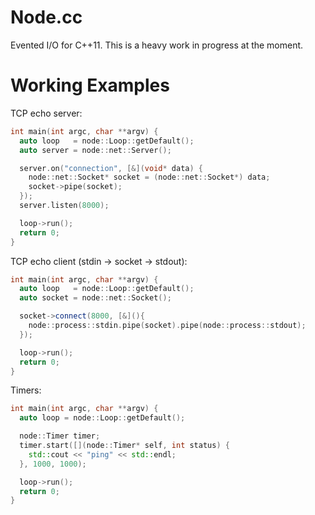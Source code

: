 Node.cc
=======
Evented I/O for C++11. This is a heavy work in progress at the moment.

Working Examples
================

TCP echo server:
```c++
int main(int argc, char **argv) {
  auto loop   = node::Loop::getDefault();
  auto server = node::net::Server();

  server.on("connection", [&](void* data) {
    node::net::Socket* socket = (node::net::Socket*) data;
    socket->pipe(socket);
  });
  server.listen(8000);

  loop->run();
  return 0;
}
```

TCP echo client (stdin -> socket -> stdout):
```c++
int main(int argc, char **argv) {
  auto loop   = node::Loop::getDefault();
  auto socket = node::net::Socket();

  socket->connect(8000, [&](){
    node::process::stdin.pipe(socket).pipe(node::process::stdout);
  });

  loop->run();
  return 0;
}
```

Timers:
```c++
int main(int argc, char **argv) {
  auto loop = node::Loop::getDefault();

  node::Timer timer;
  timer.start([](node::Timer* self, int status) {
    std::cout << "ping" << std::endl;
  }, 1000, 1000);

  loop->run();
  return 0;
}
```